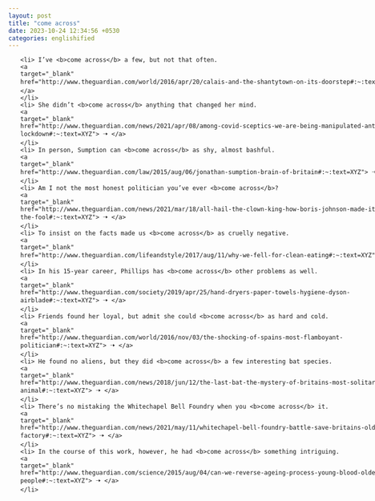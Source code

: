 ```yaml
---
layout: post
title: "come across"
date: 2023-10-24 12:34:56 +0530
categories: englishified
---
```

<style>
    ol {
        width: 800px;
        margin: 0 auto;
    }
ol li {
    font-size: 18px;
    line-height: 1.5;
    padding-bottom: 8px;
}
</style>
<ol>

    <li> I’ve <b>come across</b> a few, but not that often.
    <a 
    target="_blank" 
    href="http://www.theguardian.com/world/2016/apr/20/calais-and-the-shantytown-on-its-doorstep#:~:text=XYZ"> 🠢 </a>
    </li>
    <li> She didn’t <b>come across</b> anything that changed her mind.
    <a 
    target="_blank" 
    href="http://www.theguardian.com/news/2021/apr/08/among-covid-sceptics-we-are-being-manipulated-anti-lockdown#:~:text=XYZ"> 🠢 </a>
    </li>
    <li> In person, Sumption can <b>come across</b> as shy, almost bashful.
    <a 
    target="_blank" 
    href="http://www.theguardian.com/law/2015/aug/06/jonathan-sumption-brain-of-britain#:~:text=XYZ"> 🠢 </a>
    </li>
    <li> Am I not the most honest politician you’ve ever <b>come across</b>?
    <a 
    target="_blank" 
    href="http://www.theguardian.com/news/2021/mar/18/all-hail-the-clown-king-how-boris-johnson-made-it-by-playing-the-fool#:~:text=XYZ"> 🠢 </a>
    </li>
    <li> To insist on the facts made us <b>come across</b> as cruelly negative.
    <a 
    target="_blank" 
    href="http://www.theguardian.com/lifeandstyle/2017/aug/11/why-we-fell-for-clean-eating#:~:text=XYZ"> 🠢 </a>
    </li>
    <li> In his 15-year career, Phillips has <b>come across</b> other problems as well.
    <a 
    target="_blank" 
    href="http://www.theguardian.com/society/2019/apr/25/hand-dryers-paper-towels-hygiene-dyson-airblade#:~:text=XYZ"> 🠢 </a>
    </li>
    <li> Friends found her loyal, but admit she could <b>come across</b> as hard and cold.
    <a 
    target="_blank" 
    href="http://www.theguardian.com/world/2016/nov/03/the-shocking-of-spains-most-flamboyant-politician#:~:text=XYZ"> 🠢 </a>
    </li>
    <li> He found no aliens, but they did <b>come across</b> a few interesting bat species.
    <a 
    target="_blank" 
    href="http://www.theguardian.com/news/2018/jun/12/the-last-bat-the-mystery-of-britains-most-solitary-animal#:~:text=XYZ"> 🠢 </a>
    </li>
    <li> There’s no mistaking the Whitechapel Bell Foundry when you <b>come across</b> it.
    <a 
    target="_blank" 
    href="http://www.theguardian.com/news/2021/may/11/whitechapel-bell-foundry-battle-save-britains-oldest-factory#:~:text=XYZ"> 🠢 </a>
    </li>
    <li> In the course of this work, however, he had <b>come across</b> something intriguing.
    <a 
    target="_blank" 
    href="http://www.theguardian.com/science/2015/aug/04/can-we-reverse-ageing-process-young-blood-older-people#:~:text=XYZ"> 🠢 </a>
    </li>